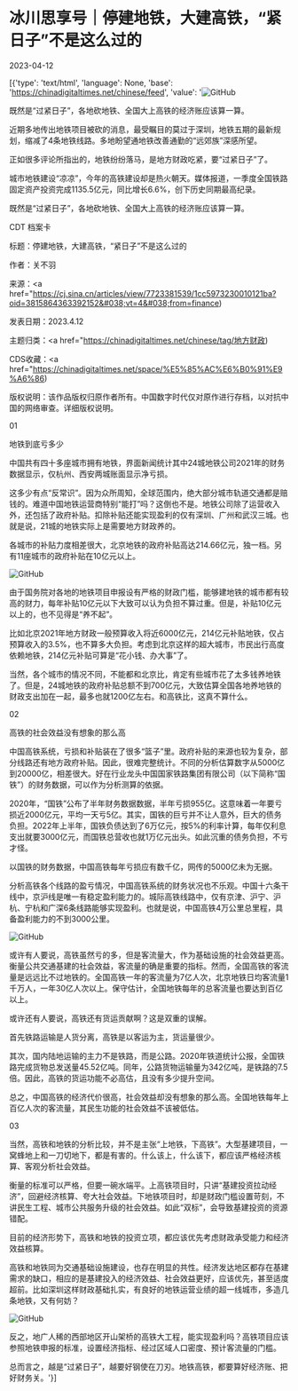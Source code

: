 # 冰川思享号｜停建地铁，大建高铁，“紧日子”不是这么过的

2023-04-12

[{'type': 'text/html', 'language': None, 'base': 'https://chinadigitaltimes.net/chinese/feed', 'value': '![GitHub](https://chinadigitaltimes.net/chinese/files/2023/04/image-1681293701622.png)

既然是“过紧日子”，各地砍地铁、全国大上高铁的经济账应该算一算。

近期多地传出地铁项目被砍的消息，最受瞩目的莫过于深圳，地铁五期的最新规划，缩减了4条地铁线路。多地盼望通地铁改善通勤的“远郊族”深感所望。

正如很多评论所指出的，地铁纷纷落马，是地方财政吃紧，要“过紧日子”了。

城市地铁建设“凉凉”，今年的高铁建设却是热火朝天。媒体报道，一季度全国铁路固定资产投资完成1135.5亿元，同比增长6.6%，创下历史同期最高纪录。

既然是“过紧日子”，各地砍地铁、全国大上高铁的经济账应该算一算。



CDT 档案卡

标题：停建地铁，大建高铁，“紧日子”不是这么过的

作者：关不羽

来源：<a href="https://cj.sina.cn/articles/view/7723381539/1cc5973230010121ba?oid=3815864363392152&#038;vt=4&#038;from=finance)

发表日期：2023.4.12

主题归类：<a href="https://chinadigitaltimes.net/chinese/tag/地方财政)

CDS收藏：<a href="https://chinadigitaltimes.net/space/%E5%85%AC%E6%B0%91%E9%A6%86)

版权说明：该作品版权归原作者所有。中国数字时代仅对原作进行存档，以对抗中国的网络审查。详细版权说明。





01

地铁到底亏多少

中国共有四十多座城市拥有地铁，界面新闻统计其中24城地铁公司2021年的财务数据显示，仅杭州、西安两城账面显示净亏损。

这多少有点“反常识”。因为众所周知，全球范围内，绝大部分城市轨道交通都是赔钱的。难道中国地铁运营商特别“能打”吗？这倒也不是。地铁公司除了运营收入外，还包括了政府补贴。扣除补贴还能实现盈利的仅有深圳、广州和武汉三城。也就是说，21城的地铁实际上是需要地方财政养的。

各城市的补贴力度相差很大，北京地铁的政府补贴高达214.66亿元，独一档。另有11座城市的政府补贴在10亿元以上。

![GitHub](https://n.sinaimg.cn/news/crawl/222/w550h472/20230412/cfe2-d373b4f4a849010e205f0fcf37fe404f.png)

由于国务院对各地的地铁项目申报设有严格的财政门槛，能够建地铁的城市都有较高的财力，每年补贴10亿元以下大致可以认为负担不算过重。但是，补贴10亿元以上的，也不见得是“养不起”。

比如北京2021年地方财政一般预算收入将近6000亿元，214亿元补贴地铁，仅占预算收入的3.5%，也不算多大负担。考虑到北京这样的超大城市，市民出行高度依赖地铁，214亿元补贴可算是“花小钱、办大事”了。

当然，各个城市的情况不同，不能都和北京比，肯定有些城市花了太多钱养地铁了。但是，24城地铁的政府补贴总额不到700亿元，大致估算全国各地养地铁的财政支出加在一起，最多也就1200亿左右。和高铁比，这真不算什么。

02

高铁的社会效益没有想象的那么高

中国高铁系统，亏损和补贴装在了很多“篮子”里。政府补贴的来源也较为复杂，部分线路还有地方政府补贴。因此，很难完整统计。不同的分析估算数字从5000亿到20000亿，相差很大。好在行业龙头中国国家铁路集团有限公司（以下简称“国铁”）的财务数据，可以作为分析测算的依据。

2020年，“国铁”公布了半年财务数据数据，半年亏损955亿。这意味着一年要亏损近2000亿元，平均一天亏5亿。其实，国铁的巨亏并不让人意外，巨大的债务负担。2022年上半年，国铁负债达到了6万亿元，按5%的利率计算，每年仅利息支出就要3000亿元，而国铁总营收也就1万亿元出头。如此沉重的债务负担，不亏才怪。

以国铁的财务数据，中国高铁每年亏损应有数千亿，网传的5000亿未为无据。

分析高铁各个线路的盈亏情况，中国高铁系统的财务状况也不乐观。中国十六条干线中，京沪线是唯一有稳定盈利能力的。城际高铁线路中，仅有京津、沪宁、沪杭、宁杭和广深6条线路能够实现盈利。也就是说，中国高铁4万公里总里程，具备盈利能力的不到3000公里。

![GitHub](https://n.sinaimg.cn/news/crawl/116/w550h366/20230412/d443-7e280f49ed95a8bb231d446bf38043fd.jpg)

或许有人要说，高铁虽然亏的多，但是客流量大，作为基础设施的社会效益更高。衡量公共交通基建的社会效益，客流量的确是重要的指标。然而，全国高铁的客流量是远远比不过地铁的。全国高铁一年的客流量为7亿人次，北京地铁日均客流量1千万人，一年30亿人次以上。保守估计，全国地铁每年的总客流量也要达到百亿以上。

或许还有人要说，高铁还有货运贡献啊？这是双重的误解。

首先铁路运输是人货分离，高铁是以客运为主，货运量很少。

其次，国内陆地运输的主力不是铁路，而是公路。2020年铁道统计公报，全国铁路完成货物总发送量45.52亿吨。同年，公路货物运输量为342亿吨，是铁路的7.5倍。因此，高铁的货运功能不必高估，且没有多少提升空间。

总之，中国高铁的经济代价很高，社会效益却没有想象的那么高。全国地铁每年上百亿人次的客流量，其民生功能的社会效益不该被低估。

03

当然，高铁和地铁的分析比较，并不是主张“上地铁，下高铁”。大型基建项目，一窝蜂地上和一刀切地下，都是有害的。什么该上，什么该下，都应该严格经济核算、客观分析社会效益。

衡量的标准可以严格，但要一碗水端平。上高铁项目时，只讲“基建投资拉动经济”，回避经济核算、夸大社会效益。下地铁项目时，却是财政门槛设置苛刻，不讲民生工程、城市公共服务升级的社会效益。如此“双标”，会导致基建投资的资源错配。

目前的经济形势下，高铁和地铁的投资立项，都应该优先考虑财政承受能力和经济效益核算。

高铁和地铁同为交通基础设施建设，也存在明显的共性。经济发达地区都存在基建需求的缺口，相应的是基建投入的经济效益、社会效益更好，应该优先，甚至适度超前。比如深圳这样财政基础扎实，有良好的地铁运营业绩的超一线城市，多造几条地铁，又有何妨？

![GitHub](https://n.sinaimg.cn/news/crawl/179/w550h429/20230412/fe8c-669e6d4852ce7969c9635c2a068d5fc1.png)

反之，地广人稀的西部地区开山架桥的高铁大工程，能实现盈利吗？高铁项目应该参照地铁申报的标准，设置经济指标、经过区域人口密度、预计客流量的门槛。

总而言之，越是“过紧日子”，越要好钢使在刀刃。地铁高铁，都要算好经济账、把好财务关。'}]
